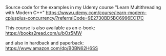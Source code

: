 Source code for the examples in my Udemy course "Learn Multithreading with Modern C++" https://www.udemy.com/course/learn-modern-cplusplus-concurrency/?referralCode=9E2730BD5BC6996EC17C

This course is also available as an e-book: https://books2read.com/u/bOz5MW

and also in hardback and paperback: https://www.amazon.com/dp/B0BN62H6SS
